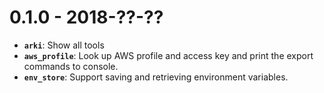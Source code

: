 0.1.0 - 2018-??-??
==================

- **`arki`**: Show all tools
- **`aws_profile`**: Look up AWS profile and access key and print the export commands to console.
- **`env_store`**: Support saving and retrieving environment variables.
